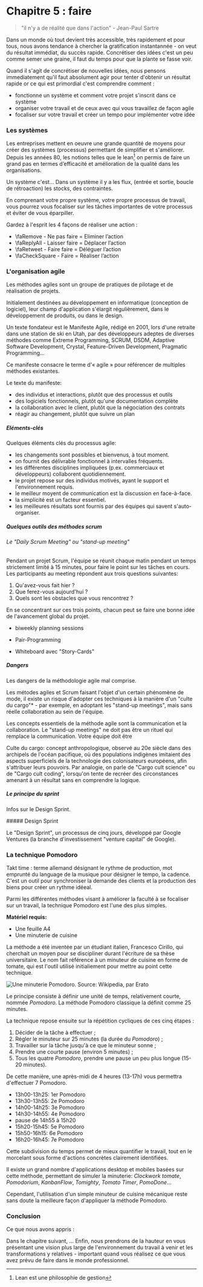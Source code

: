 # Chapitre 5 : faire

>"il n'y a de réalité que dans l'action" - Jean-Paul Sartre

Dans un monde où tout devient très accessible, très rapidement et pour tous, nous avons tendance à chercher la gratification instantannée - on veut du résultat immédiat, du succès rapide. Concrétiser des idées c'est un peu comme semer une graine, il faut du temps pour que la plante se fasse voir. 

Quand il s'agit de concrétiser de nouvelles idées, nous pensons immediatement qu'il faut absolument agir pour tenter d'obtenir un résultat rapide or ce qui est primordial c'est comprendre comment : 

- fonctionne un système et comment votre projet s'inscrit dans ce système
- organiser votre travail et de ceux avec qui vous travaillez de façon agile 
- focaliser sur votre travail et créer un tempo pour implémenter votre idée


### Les systèmes 

Les entreprises mettent en oeuvre une grande quantité de moyens pour créer des systèmes (processus) permettant de simplifier et s'améliorer. Depuis les années 80, les notions telles que le lean[^1] on permis de faire un grand pas en termes d’efficacité et amélioration de la qualité dans les organisations. 

[^1]: Lean est une philosophie de gestion 

Un système c'est... 
Dans un système il y a les flux, (entrée et sortie, boucle de rétroaction) les stocks, des contraintes. 

En comprenant votre propre système, votre propre processus de travail, vous pourrez vous focaliser sur les tâches importantes de votre processus et éviter de vous éparpiller. 

Gardez à l'esprit les 4 façons de réaliser une action : 
 
- \faRemove - Ne pas faire = Eliminer l’action
- \faReplyAll - Laisser faire = Déplacer l’action
- \faRetweet - Faire faire = Déléguer l’action
- \faCheckSquare - Faire = Réaliser l’action


### L'organisation agile

Les méthodes agiles sont un groupe de pratiques de pilotage et de réalisation de projets. 

Initialement destinées au développement en informatique (conception de logiciel), leur champ d'application s'élargit régulièrement, dans le développement de produits, ou dans le design. 

Un texte fondateur est le Manifeste Agile, rédigé en 2001, lors d'une retraite dans une station de ski en Utah, par des développeurs adeptes de diverses méthodes comme Extreme Programming, SCRUM, DSDM, Adaptive Software Development, Crystal, Feature-Driven Development, Pragmatic Programming... 

Ce manifeste consacre le terme d'« agile » pour référencer de multiples méthodes existantes.

Le texte du manifeste:

- des individus et interactions, plutôt que des processus et outils
- des logiciels fonctionnels, plutôt qu'une documentation complète
- la collaboration avec le client, plutôt que la négociation des contrats
- réagir au changement, plutôt que suivre un plan

##### Eléments-clés

Quelques éléments clés du processus agile:

- les changements sont possibles et bienvenus, à tout moment.
- on fournit des délivrable fonctionnel à intervalles fréquents.
- les différentes disciplines impliquées (p.ex. commerciaux et développeurs) collaborent quotidiennement.
- le projet repose sur des individus motivés, ayant le support et l'environnement requis.
- le meilleur moyent de communication est la discussion en face-à-face.
- la simplicité est un facteur essentiel.
- les meilleures résultats sont fournis par des équipes qui savent s'auto-organiser.


##### Quelques outils des méthodes scrum

###### Le "Daily Scrum Meeting" ou "stand-up meeting"

Pendant un projet Scrum, l'équipe se réunit chaque matin pendant un temps strictement limité à 15 minutes, pour faire le point sur les tâches en cours. Les participants au meeting répondent aux trois questions suivantes:

1. Qu'avez-vous fait hier ?
2. Que ferez-vous aujourd'hui ?
3. Quels sont les obstacles que vous rencontrez ?

En se concentrant sur ces trois points, chacun peut se faire une bonne idée de l'avancement global du projet.

- biweekly planning sessions

- Pair-Programming

- Whiteboard avec "Story-Cards"

##### Dangers

Les dangers de la méthodologie agile mal comprise.

Les métodes agiles et Scrum faisant l'objet d'un certain phénomène de mode, il existe un risque d'adopter ces techniques à la manière d'un "culte du cargo"* - par exemple, en adoptant les "stand-up meetings", mais sans réelle collaboration au sein de l'équipe. 

Les concepts essentiels de la méthode agile sont la communication et la collaboration. Le "stand-up meetings" ne doit pas être un rituel qui remplace la communication. Votre équipe doit être 

Culte du cargo: concept anthropologique, observé au 20e siècle dans des archipels de l'océan pacifique, où des populations indigènes imitaient des aspects superficiels de la technologie des colonisateurs européens, afin s'attribuer leurs pouvoirs. Par analogie, on parle de "Cargo cult science" ou de "Cargo cult coding", lorsqu'on tente de recréer des circonstances amenant à un résultat sans en comprendre la logique.




##### Le principe du sprint

Infos sur le Design Sprint.

##### Design Sprint

Le "Design Sprint", un processus de cinq jours, développé par Google Ventures (la branche d'investissement "venture capital" de Google).



### La technique Pomodoro

Takt time : terme allemand désignant le rythme de production, mot emprunté du language de la musique pour désigner le tempo, la cadence. C'est un outil pour synchroniser la demande des clients et la production des biens pour créer un rythme idéeal.



Parmi les différentes méthodes visant à améliorer la faculté à se focaliser sur un travail, la technique Pomodoro est l'une des plus simples.

**Matériel requis:**

- Une feuille A4
- Une minuterie de cuisine

La méthode a été inventée par un étudiant italien, Francesco Cirillo, qui cherchait un moyen pour se discipliner durant l'écriture de sa thèse universitaire. Le nom fait référence à un minuteur de cuisine en forme de tomate, qui est l'outil utilisé initialiement pour mettre au point cette technique.

![Une minuterie Pomodoro. Source: Wikipedia, par Erato](../contents/img/pomodoro.jpg)

Le principe consiste à définir une unité de temps, relativement courte, nommée *Pomodoro*. La méthode Pomodoro classique la définit comme 25 minutes.

La technique repose ensuite sur la répétition cycliques de ces cinq étapes :

1. Décider de la tâche à effectuer ;
2. Régler le minuteur sur 25 minutes (la durée du *Pomodoro*) ;
3. Travailler sur la tâche jusqu'à ce que le minuteur sonne ;
4. Prendre une courte pause (environ 5 minutes) ;
5. Tous les quatre *Pomodoro*, prendre une pause un peu plus longue (15-20 minutes).

De cette manière, une après-midi de 4 heures (13-17h)  vous permettra d'effectuer 7 Pomodoro.

- 13h00-13h25: 1er Pomodoro
- 13h30-13h55: 2e Pomodoro
- 14h00-14h25: 3e Pomodoro
- 14h30-14h55: 4e Pomodoro
- pause de 14h55 à 15h20
- 15h20-15h45: 5e Pomodoro
- 15h50-16h15: 6e Pomodoro
- 16h20-16h45: 7e Pomodoro

Cette subdivision du temps permet de mieux quantifier le travail, tout en le morcelant sous forme d'actions concrètes clairement identifiées.

Il existe un grand nombre d'applications desktop et mobiles basées sur cette méthode, permettant de simuler la minuterie: *Clockwork tomate*, *Pomodorium*, *KanbanFlow*, *Tomighty*, *Tomato Timer*, *PomoDone*...

Cependant, l'utilisation d'un simple minuteur de cuisine mécanique reste sans doute la meilleure façon d'appliquer la méthode Pomodoro.



### Conclusion

Ce que nous avons appris : 


Dans le chapitre suivant, ... 
Enfin, nous prendrons de la hauteur en vous présentant une vision plus large de l'environnement du travail à venir et les transformations y relatives - important quand vous réalisez ce que vous avez prévu de faire dans le monde professionnel. 
